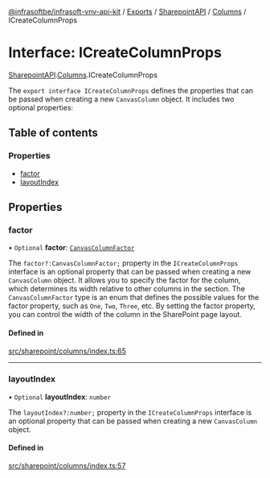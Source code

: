 [@infrasoftbe/infrasoft-vnv-api-kit](../README.md) / [Exports](../modules.md) / [SharepointAPI](../modules/SharepointAPI.md) / [Columns](../modules/SharepointAPI.Columns.md) / ICreateColumnProps

# Interface: ICreateColumnProps

[SharepointAPI](../modules/SharepointAPI.md).[Columns](../modules/SharepointAPI.Columns.md).ICreateColumnProps

The `export interface ICreateColumnProps` defines the properties that can be passed when creating a
new `CanvasColumn` object. It includes two optional properties:

## Table of contents

### Properties

- [factor](SharepointAPI.Columns.ICreateColumnProps.md#factor)
- [layoutIndex](SharepointAPI.Columns.ICreateColumnProps.md#layoutindex)

## Properties

### factor

• `Optional` **factor**: [`CanvasColumnFactor`](../modules/SharepointAPI.Columns.md#canvascolumnfactor)

The `factor?:CanvasColumnFactor;` property in the `ICreateColumnProps` interface is an optional
property that can be passed when creating a new `CanvasColumn` object. It allows you to specify
the factor for the column, which determines its width relative to other columns in the section.
The `CanvasColumnFactor` type is an enum that defines the possible values for the factor property,
such as `One`, `Two`, `Three`, etc. By setting the factor property, you can control the width of
the column in the SharePoint page layout.

#### Defined in

[src/sharepoint/columns/index.ts:65](https://github.com/infrasoftbe/Infrasoft-vnv-api-kit/blob/783d42b/src/sharepoint/columns/index.ts#L65)

___

### layoutIndex

• `Optional` **layoutIndex**: `number`

The `layoutIndex?:number;` property in the `ICreateColumnProps` interface is an optional property
that can be passed when creating a new `CanvasColumn` object.

#### Defined in

[src/sharepoint/columns/index.ts:57](https://github.com/infrasoftbe/Infrasoft-vnv-api-kit/blob/783d42b/src/sharepoint/columns/index.ts#L57)
